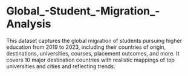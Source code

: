# Global_-Student_-Migration_-Analysis
This dataset captures the global migration of students pursuing higher education from 2019 to 2023, including their countries of origin, destinations, universities, courses, placement outcomes, and more. It covers 10 major destination countries with realistic mappings of top universities and cities and reflecting trends. 
